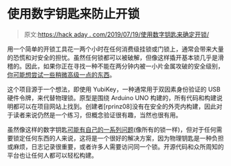 # 使用数字钥匙来防止开锁

> 原文:[https://hack aday . com/2019/07/19/使用数字钥匙来确定开锁/](https://hackaday.com/2019/07/19/use-a-digital-key-to-deter-lockpicking/)

用一个简单的开锁工具花一两个小时在任何消费级挂锁或门锁上，通常会带来大量的恐慌和对安全的担忧。虽然任何锁都可以被破解，但像这样撬开基本锁几乎是滑稽的。因此，如果你正在寻找一种不能在两分钟内被一小片金属攻破的安全级别，[你可能想尝试一些稍微高级一点的东西](https://www.min.at/prinz/?x=entry:entry190605-141909)。

这个项目源于一个想法，即使用 YubiKey，一种通常用于双因素身份验证的 USB 硬件令牌，来代替物理锁。原型是围绕 Arduino UNO 构建的，所有代码和构建说明都可以在项目网站上找到。创建者[rprinz08]没有在安全的外壳内构建，因此对于读者来说仍然是一个练习，但概念验证很有趣，当然也很有用。

虽然像这样的数字钥匙[可能有自己的一系列问题](https://hackaday.com/2012/07/25/arduino-resistor-and-barrel-plug-lay-waste-to-millions-of-hotel-locks/)(像所有的锁一样)，但对于任何需要锁定任何东西的人来说，这将是一个很好的解决方案，因为物理钥匙是一种负担或麻烦，日志记录很重要，或者许多人需要访问同一个锁。开源代码和众所周知的平台也让任何人都可以轻松构建。